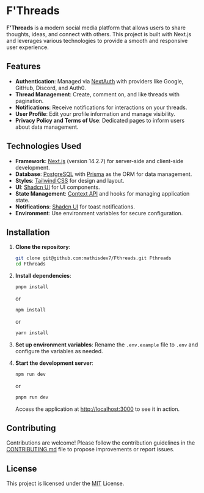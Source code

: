 # F'Threads

**F'Threads** is a modern social media platform that allows users to share thoughts, ideas, and connect with others. This project is built with Next.js and leverages various technologies to provide a smooth and responsive user experience.

## Features

- **Authentication**: Managed via [NextAuth](https://next-auth.js.org/) with providers like Google, GitHub, Discord, and Auth0.
- **Thread Management**: Create, comment on, and like threads with pagination.
- **Notifications**: Receive notifications for interactions on your threads.
- **User Profile**: Edit your profile information and manage visibility.
- **Privacy Policy and Terms of Use**: Dedicated pages to inform users about data management.

## Technologies Used

- **Framework**: [Next.js](https://nextjs.org/) (version 14.2.7) for server-side and client-side development.
- **Database**: [PostgreSQL](https://www.postgresql.org/) with [Prisma](https://www.prisma.io/) as the ORM for data management.
- **Styles**: [Tailwind CSS](https://tailwindcss.com/) for design and layout.
- **UI**: [Shadcn UI](https://ui.shadcn.com/) for UI components.
- **State Management**: [Context API](https://reactjs.org/docs/context.html) and hooks for managing application state.
- **Notifications**: [Shadcn UI](https://ui.shadcn.com/) for toast notifications.
- **Environment**: Use environment variables for secure configuration.

## Installation

1. **Clone the repository**:

   ```bash
   git clone git@github.com:mathisdev7/Fthreads.git Fthreads
   cd Fthreads
   ```

2. **Install dependencies**:

   ```bash
   pnpm install
   ```

   or

   ```bash
   npm install
   ```

   or

   ```bash
   yarn install
   ```

3. **Set up environment variables**:
   Rename the `.env.example` file to `.env` and configure the variables as needed.

4. **Start the development server**:

   ```bash
   npm run dev
   ```

   or

   ```bash
   pnpm run dev
   ```

   Access the application at [http://localhost:3000](http://localhost:3000) to see it in action.

## Contributing

Contributions are welcome! Please follow the contribution guidelines in the [CONTRIBUTING.md](CONTRIBUTING.md) file to propose improvements or report issues.

## License

This project is licensed under the [MIT](LICENSE) License.
